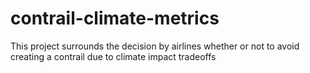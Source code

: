 # contrail-climate-metrics
This project surrounds the decision by airlines whether or not to avoid creating a contrail due to climate impact tradeoffs
